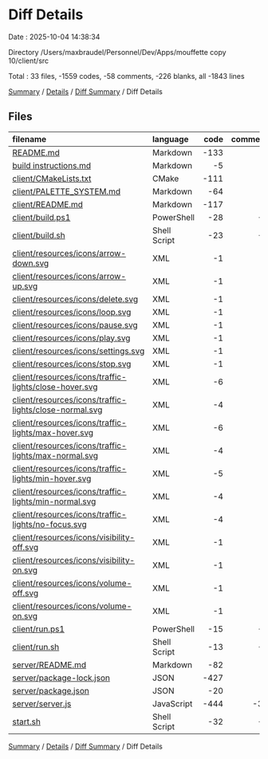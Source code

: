 # Diff Details

Date : 2025-10-04 14:38:34

Directory /Users/maxbraudel/Personnel/Dev/Apps/mouffette copy 10/client/src

Total : 33 files,  -1559 codes, -58 comments, -226 blanks, all -1843 lines

[Summary](results.md) / [Details](details.md) / [Diff Summary](diff.md) / Diff Details

## Files
| filename | language | code | comment | blank | total |
| :--- | :--- | ---: | ---: | ---: | ---: |
| [README.md](/README.md) | Markdown | -133 | 0 | -40 | -173 |
| [build instructions.md](/build%20instructions.md) | Markdown | -5 | 0 | -4 | -9 |
| [client/CMakeLists.txt](/client/CMakeLists.txt) | CMake | -111 | 0 | -17 | -128 |
| [client/PALETTE\_SYSTEM.md](/client/PALETTE_SYSTEM.md) | Markdown | -64 | 0 | -23 | -87 |
| [client/README.md](/client/README.md) | Markdown | -117 | 0 | -33 | -150 |
| [client/build.ps1](/client/build.ps1) | PowerShell | -28 | -6 | -9 | -43 |
| [client/build.sh](/client/build.sh) | Shell Script | -23 | -6 | -7 | -36 |
| [client/resources/icons/arrow-down.svg](/client/resources/icons/arrow-down.svg) | XML | -1 | 0 | 0 | -1 |
| [client/resources/icons/arrow-up.svg](/client/resources/icons/arrow-up.svg) | XML | -1 | 0 | 0 | -1 |
| [client/resources/icons/delete.svg](/client/resources/icons/delete.svg) | XML | -1 | 0 | 0 | -1 |
| [client/resources/icons/loop.svg](/client/resources/icons/loop.svg) | XML | -1 | 0 | 0 | -1 |
| [client/resources/icons/pause.svg](/client/resources/icons/pause.svg) | XML | -1 | 0 | 0 | -1 |
| [client/resources/icons/play.svg](/client/resources/icons/play.svg) | XML | -1 | 0 | 0 | -1 |
| [client/resources/icons/settings.svg](/client/resources/icons/settings.svg) | XML | -1 | 0 | 0 | -1 |
| [client/resources/icons/stop.svg](/client/resources/icons/stop.svg) | XML | -1 | 0 | 0 | -1 |
| [client/resources/icons/traffic-lights/close-hover.svg](/client/resources/icons/traffic-lights/close-hover.svg) | XML | -6 | 0 | -1 | -7 |
| [client/resources/icons/traffic-lights/close-normal.svg](/client/resources/icons/traffic-lights/close-normal.svg) | XML | -4 | 0 | -1 | -5 |
| [client/resources/icons/traffic-lights/max-hover.svg](/client/resources/icons/traffic-lights/max-hover.svg) | XML | -6 | 0 | -1 | -7 |
| [client/resources/icons/traffic-lights/max-normal.svg](/client/resources/icons/traffic-lights/max-normal.svg) | XML | -4 | 0 | -1 | -5 |
| [client/resources/icons/traffic-lights/min-hover.svg](/client/resources/icons/traffic-lights/min-hover.svg) | XML | -5 | 0 | -1 | -6 |
| [client/resources/icons/traffic-lights/min-normal.svg](/client/resources/icons/traffic-lights/min-normal.svg) | XML | -4 | 0 | -1 | -5 |
| [client/resources/icons/traffic-lights/no-focus.svg](/client/resources/icons/traffic-lights/no-focus.svg) | XML | -4 | 0 | -1 | -5 |
| [client/resources/icons/visibility-off.svg](/client/resources/icons/visibility-off.svg) | XML | -1 | 0 | 0 | -1 |
| [client/resources/icons/visibility-on.svg](/client/resources/icons/visibility-on.svg) | XML | -1 | 0 | 0 | -1 |
| [client/resources/icons/volume-off.svg](/client/resources/icons/volume-off.svg) | XML | -1 | 0 | 0 | -1 |
| [client/resources/icons/volume-on.svg](/client/resources/icons/volume-on.svg) | XML | -1 | 0 | 0 | -1 |
| [client/run.ps1](/client/run.ps1) | PowerShell | -15 | -2 | -5 | -22 |
| [client/run.sh](/client/run.sh) | Shell Script | -13 | -3 | -5 | -21 |
| [server/README.md](/server/README.md) | Markdown | -82 | 0 | -21 | -103 |
| [server/package-lock.json](/server/package-lock.json) | JSON | -427 | 0 | -1 | -428 |
| [server/package.json](/server/package.json) | JSON | -20 | 0 | -1 | -21 |
| [server/server.js](/server/server.js) | JavaScript | -444 | -33 | -43 | -520 |
| [start.sh](/start.sh) | Shell Script | -32 | -8 | -10 | -50 |

[Summary](results.md) / [Details](details.md) / [Diff Summary](diff.md) / Diff Details